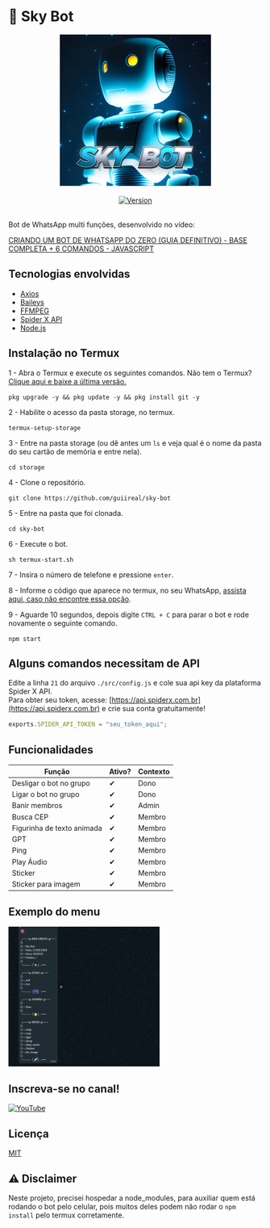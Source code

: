 # 🤖 Sky Bot

<div align="center">
    <img src="./assets/images/skybot.jpeg" width="300">
</div>

<br />

<div align="center">
    <a href="https://github.com/Projetos-Crescer/zig-app">
        <img alt="Version" src="https://img.shields.io/badge/Vers%C3%A3o-1.2.0-blue">
    </a>
</div>

<br />

Bot de WhatsApp multi funções, desenvolvido no vídeo:

[CRIANDO UM BOT DE WHATSAPP DO ZERO (GUIA DEFINITIVO) - BASE COMPLETA + 6 COMANDOS - JAVASCRIPT](https://youtu.be/6zr2NYIYIyc)


## Tecnologias envolvidas

- [Axios](https://axios-http.com/ptbr/docs/intro)
- [Baileys](https://github.com/WhiskeySockets/Baileys)
- [FFMPEG](https://ffmpeg.org/)
- [Spider X API](https://api.spiderx.com.br)
- [Node.js](https://nodejs.org/en)

## Instalação no Termux

1 - Abra o Termux e execute os seguintes comandos. Não tem o Termux? [Clique aqui e baixe a última versão.](https://www.mediafire.com/file/082otphidepx7aq/Termux_0.119.1_aldebaran_dev.apk/file)
```
pkg upgrade -y && pkg update -y && pkg install git -y
```

2 - Habilite o acesso da pasta storage, no termux.
```
termux-setup-storage
```

3 - Entre na pasta storage (ou dê antes um `ls` e veja qual é o nome da pasta do seu cartão de memória e entre nela).
```
cd storage
```

4 - Clone o repositório.
```
git clone https://github.com/guiireal/sky-bot
```

5 - Entre na pasta que foi clonada.
```
cd sky-bot
```

6 - Execute o bot.
```
sh termux-start.sh
```

7 - Insira o número de telefone e pressione `enter`.

8 - Informe o código que aparece no termux, no seu WhatsApp, [assista aqui, caso não encontre essa opção](https://youtu.be/6zr2NYIYIyc?t=5395).

9 - Aguarde 10 segundos, depois digite `CTRL + C` para parar o bot e rode novamente o seguinte comando.
```
npm start
```

## Alguns comandos necessitam de API

Edite a linha `21` do arquivo `./src/config.js` e cole sua api key da plataforma Spider X API.<br/>
Para obter seu token, acesse: [https://api.spiderx.com.br](https://api.spiderx.com.br) e crie sua conta gratuitamente!

```js
exports.SPIDER_API_TOKEN = "seu_token_aqui";
```
## Funcionalidades

| Função | Ativo? | Contexto |
| ------------ | --- | --- |
| Desligar o bot no grupo | ✔ | Dono |
| Ligar o bot no grupo | ✔ | Dono |
| Banir membros | ✔ | Admin |
| Busca CEP | ✔ | Membro |
| Figurinha de texto animada | ✔ | Membro |
| GPT | ✔ | Membro |
| Ping | ✔ | Membro |
| Play Áudio | ✔ | Membro |
| Sticker | ✔ | Membro |
| Sticker para imagem | ✔ | Membro |

## Exemplo do menu

<img src="./assets/images/menu.png" width="300">

## Inscreva-se no canal!

<a href="https://www.youtube.com/@devgui_?sub_confirmation=1" target="_blank" rel="noopener noreferrer"><img src="https://img.shields.io/badge/YouTube-FF0000?style=for-the-badge&logo=youtube&logoColor=white" alt="YouTube"></a>

## Licença

[MIT](https://github.com/guiireal/sky-bot/blob/main/LICENSE)

## ⚠ Disclaimer

Neste projeto, precisei hospedar a node_modules, para auxiliar quem está rodando o bot pelo celular, pois muitos deles podem não rodar o `npm install` pelo termux corretamente.
